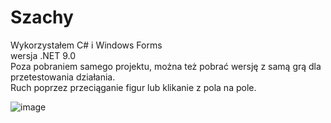 # Szachy
Wykorzystałem C# i Windows Forms <br/> 
wersja .NET 9.0 <br/> 
Poza pobraniem samego projektu, można też pobrać wersję z samą grą dla przetestowania działania. <br/> 
Ruch poprzez przeciąganie figur lub klikanie z pola na pole. <br/> 

![image](https://github.com/user-attachments/assets/c60d6462-39fd-4e1a-ba57-33a69519c5eb)
